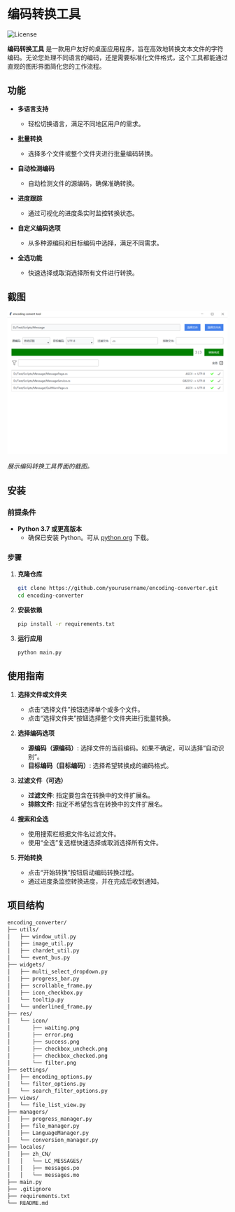 # 编码转换工具

![License](https://img.shields.io/badge/license-MIT-blue.svg)

**编码转换工具** 是一款用户友好的桌面应用程序，旨在高效地转换文本文件的字符编码。无论您处理不同语言的编码，还是需要标准化文件格式，这个工具都能通过直观的图形界面简化您的工作流程。

## 功能

- **多语言支持**
  - 轻松切换语言，满足不同地区用户的需求。
  
- **批量转换**
  - 选择多个文件或整个文件夹进行批量编码转换。
  
- **自动检测编码**
  - 自动检测文件的源编码，确保准确转换。
  
- **进度跟踪**
  - 通过可视化的进度条实时监控转换状态。
  
- **自定义编码选项**
  - 从多种源编码和目标编码中选择，满足不同需求。
  
- **全选功能**
  - 快速选择或取消选择所有文件进行转换。

## 截图

![编码转换工具截图](res/img/main_page.png)

*展示编码转换工具界面的截图。*

## 安装

### 前提条件

- **Python 3.7 或更高版本**
  - 确保已安装 Python。可从 [python.org](https://www.python.org/downloads/) 下载。

### 步骤

1. **克隆仓库**

    ```bash
    git clone https://github.com/yourusername/encoding-converter.git
    cd encoding-converter

2. **安装依赖**

    ```bash
    pip install -r requirements.txt
    ```

3. **运行应用**

    ```bash
    python main.py
    ```

## 使用指南

1. **选择文件或文件夹**

    - 点击“选择文件”按钮选择单个或多个文件。
    - 点击“选择文件夹”按钮选择整个文件夹进行批量转换。

2. **选择编码选项**

    - **源编码（源编码）**: 选择文件的当前编码。如果不确定，可以选择“自动识别”。
    - **目标编码（目标编码）**: 选择希望转换成的编码格式。

3. **过滤文件（可选）**

    - **过滤文件**: 指定要包含在转换中的文件扩展名。
    - **排除文件**: 指定不希望包含在转换中的文件扩展名。

4. **搜索和全选**

    - 使用搜索栏根据文件名过滤文件。
    - 使用“全选”复选框快速选择或取消选择所有文件。

5. **开始转换**

    - 点击“开始转换”按钮启动编码转换过程。
    - 通过进度条监控转换进度，并在完成后收到通知。

## 项目结构

    encoding_converter/
    ├── utils/
    │   ├── window_util.py 
    │   ├── image_util.py 
    │   ├── chardet_util.py 
    │   └── event_bus.py 
    ├── widgets/
    │   ├── multi_select_dropdown.py 
    │   ├── progress_bar.py 
    │   ├── scrollable_frame.py 
    │   ├── icon_checkbox.py 
    │   └── tooltip.py 
    │   └── underlined_frame.py 
    ├── res/ 
    │   └── icon/ 
    │       ├── waiting.png 
    │       ├── error.png 
    │       ├── success.png 
    │       ├── checkbox_uncheck.png 
    │       ├── checkbox_checked.png 
    │       └── filter.png 
    ├── settings/ 
    │   ├── encoding_options.py 
    │   └── filter_options.py 
    │   └── search_filter_options.py 
    ├── views/ 
    │   └── file_list_view.py 
    ├── managers/ 
    │   ├── progress_manager.py 
    │   ├── file_manager.py
    │   ├── LanguageManager.py
    │   └── conversion_manager.py 
    ├── locales/ 
    │   ├── zh_CN/ 
    │   │   └── LC_MESSAGES/ 
    │   │   ├── messages.po 
    │   │   └── messages.mo
    ├── main.py
    ├── .gitignore
    ├── requirements.txt
    └── README.md